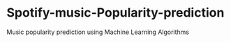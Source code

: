 # Spotify-music-Popularity-prediction
Music popularity prediction using Machine Learning Algorithms

